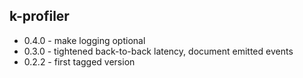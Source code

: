 k-profiler
----------

- 0.4.0 - make logging optional
- 0.3.0 - tightened back-to-back latency, document emitted events
- 0.2.2 - first tagged version
